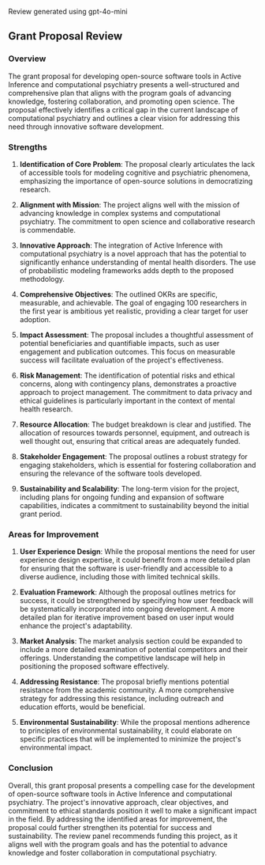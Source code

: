 Review generated using gpt-4o-mini

## Grant Proposal Review

### Overview
The grant proposal for developing open-source software tools in Active Inference and computational psychiatry presents a well-structured and comprehensive plan that aligns with the program goals of advancing knowledge, fostering collaboration, and promoting open science. The proposal effectively identifies a critical gap in the current landscape of computational psychiatry and outlines a clear vision for addressing this need through innovative software development.

### Strengths

1. **Identification of Core Problem**: The proposal clearly articulates the lack of accessible tools for modeling cognitive and psychiatric phenomena, emphasizing the importance of open-source solutions in democratizing research.

2. **Alignment with Mission**: The project aligns well with the mission of advancing knowledge in complex systems and computational psychiatry. The commitment to open science and collaborative research is commendable.

3. **Innovative Approach**: The integration of Active Inference with computational psychiatry is a novel approach that has the potential to significantly enhance understanding of mental health disorders. The use of probabilistic modeling frameworks adds depth to the proposed methodology.

4. **Comprehensive Objectives**: The outlined OKRs are specific, measurable, and achievable. The goal of engaging 100 researchers in the first year is ambitious yet realistic, providing a clear target for user adoption.

5. **Impact Assessment**: The proposal includes a thoughtful assessment of potential beneficiaries and quantifiable impacts, such as user engagement and publication outcomes. This focus on measurable success will facilitate evaluation of the project's effectiveness.

6. **Risk Management**: The identification of potential risks and ethical concerns, along with contingency plans, demonstrates a proactive approach to project management. The commitment to data privacy and ethical guidelines is particularly important in the context of mental health research.

7. **Resource Allocation**: The budget breakdown is clear and justified. The allocation of resources towards personnel, equipment, and outreach is well thought out, ensuring that critical areas are adequately funded.

8. **Stakeholder Engagement**: The proposal outlines a robust strategy for engaging stakeholders, which is essential for fostering collaboration and ensuring the relevance of the software tools developed.

9. **Sustainability and Scalability**: The long-term vision for the project, including plans for ongoing funding and expansion of software capabilities, indicates a commitment to sustainability beyond the initial grant period.

### Areas for Improvement

1. **User Experience Design**: While the proposal mentions the need for user experience design expertise, it could benefit from a more detailed plan for ensuring that the software is user-friendly and accessible to a diverse audience, including those with limited technical skills.

2. **Evaluation Framework**: Although the proposal outlines metrics for success, it could be strengthened by specifying how user feedback will be systematically incorporated into ongoing development. A more detailed plan for iterative improvement based on user input would enhance the project's adaptability.

3. **Market Analysis**: The market analysis section could be expanded to include a more detailed examination of potential competitors and their offerings. Understanding the competitive landscape will help in positioning the proposed software effectively.

4. **Addressing Resistance**: The proposal briefly mentions potential resistance from the academic community. A more comprehensive strategy for addressing this resistance, including outreach and education efforts, would be beneficial.

5. **Environmental Sustainability**: While the proposal mentions adherence to principles of environmental sustainability, it could elaborate on specific practices that will be implemented to minimize the project's environmental impact.

### Conclusion
Overall, this grant proposal presents a compelling case for the development of open-source software tools in Active Inference and computational psychiatry. The project's innovative approach, clear objectives, and commitment to ethical standards position it well to make a significant impact in the field. By addressing the identified areas for improvement, the proposal could further strengthen its potential for success and sustainability. The review panel recommends funding this project, as it aligns well with the program goals and has the potential to advance knowledge and foster collaboration in computational psychiatry.
